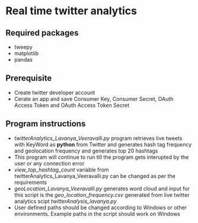 # Real time twitter analytics

## Required packages
- tweepy
- matplotlib
- pandas

## Prerequisite
- Create twitter developer account
- Cerate an app and save Consumer Key, Consumer Secret, OAuth Access Token and OAuth Access Token Secret

## Program instructions
- *twitterAnalytics_Lavanya_Veeravalli.py* program retrieves live tweets with KeyWord as **python** from Twitter and generates hash tag frequency 
and geolocation frequency and generates top 20 hashtags
- This program will continue to run till the program gets interupted by the user or any connection error
- *view_top_hashtag_count* variable from twitterAnalytics_Lavanya_Veeravalli.py can be changed as per the requirements
- *geoLocation_Lavanya_Veeravalli.py* generates word cloud and input for this script is the *geo_location_frequency.csv* generated from
live twitter analytics scipt *twitterAnalysis_lavanya.py*
- User defined paths should be changed according to Windows or other environments. Example paths in the script should work on Windows
